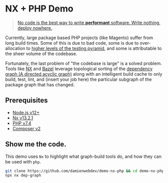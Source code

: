 # NX + PHP Demo

> [No code is the best way to write **performant** software. Write nothing, deploy nowhere.](https://github.com/kelseyhightower/nocode)

Currently, large package based PHP projects (like Magento) suffer from long build times. Some of this is due to bad code, some is due to over-allocation to [higher levels of the testing pyramid](https://martinfowler.com/articles/practical-test-pyramid.html), and some is attributable to the sheer volume of the codebase.

Fortunately, the last problem of "the codebase is large" is a solved problem. Tools like [NX](https://nx.dev/) and [Bazel](https://bazel.build/) leverage topological sorting of the [dependency graph (A directed acyclic graph)](https://en.wikipedia.org/wiki/Directed_acyclic_graph) along with an intelligent build cache to only build, test, lint, and (insert your job here) the particular subgraph of the package graph that has changed.

## Prerequisites

* [Node.js v12+](https://nodejs.org/en/)
* [Nx v13.2.1](https://nx.dev/)
* [PHP v7.4](https://www.php.net/)
* [Composer v2](https://getcomposer.org/)

## Show me the code.

This demo uses `Nx` to highlight what graph-build tools do, and how they can be used with `php`.

```bash
git clone https://github.com/damienwebdev/demo-nx-php && cd demo-nx-php 
npx nx dep-graph
```
